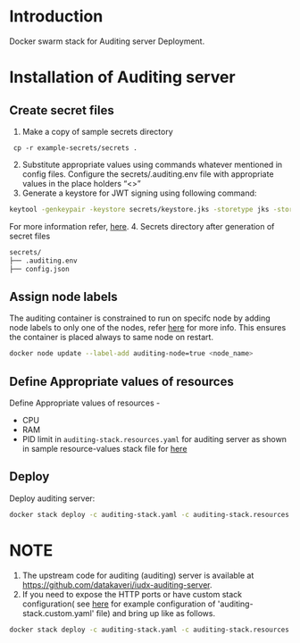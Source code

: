 # Introduction
Docker swarm stack for Auditing server Deployment.

# Installation of Auditing server
## Create secret files
1. Make a copy of sample secrets directory 
```console
 cp -r example-secrets/secrets .
```
2. Substitute appropriate values using commands whatever mentioned in config files. Configure the secrets/.auditing.env file with appropriate values in the place holders “<>”
3.  Generate a keystore  for JWT signing using following command:
```sh
keytool -genkeypair -keystore secrets/keystore.jks -storetype jks -storepass  <keystore-password> -keyalg EC -alias ES256 -keypass <keystore-password>  -sigalg SHA256withECDSA -dname "CN=,OU=,O=,L=,ST=,C=" -validity 360 -deststoretype pkcs12
```
For more information refer, [here](https://github.com/datakaveri/iudx-auditing-server#jwt-signing-key-setup).
4. Secrets directory after generation of secret files
```sh
secrets/
├── .auditing.env
├── config.json
```

## Assign node labels
 The auditing container is constrained to run on specifc node by adding node labels to only one of the nodes, refer [here](https://docs.docker.com/engine/swarm/services/#placement-constraints) for more info. This ensures the container is placed always to same node on restart.
```sh
docker node update --label-add auditing-node=true <node_name>
```
## Define Appropriate values of resources

Define Appropriate values of resources -
- CPU 
- RAM 
- PID limit 
in `auditing-stack.resources.yaml` for auditing server as shown in sample resource-values stack file for [here](example-auditing-stack.resources.yaml)

## Deploy
Deploy auditing server:
```sh
docker stack deploy -c auditing-stack.yaml -c auditing-stack.resources.yaml auditing
```
# NOTE
1. The upstream code for auditing (auditing) server is available at https://github.com/datakaveri/iudx-auditing-server.
2. If you need to expose the HTTP ports or have custom stack configuration( see [here](example-auditing-stack.custom.yaml) for example configuration of 'auditing-stack.custom.yaml' file)  and bring up like as follows.
```sh
docker stack deploy -c auditing-stack.yaml -c auditing-stack.resources.yaml -c auditing-stack.custom.yaml auditing
```

